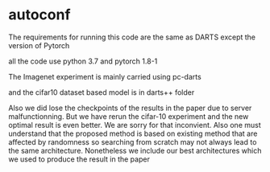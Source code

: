 # autoconf

The  requirements for running this code are the same as DARTS except the version of Pytorch

all the code use python 3.7 and pytorch 1.8-1

The Imagenet experiment is mainly carried using pc-darts

and  the cifar10 dataset based model is in darts++ folder

Also we did lose the checkpoints of the results in the paper due to server malfunctionning. But we have rerun the cifar-10 experiment and the new optimal result is even better. We are sorry for that inconvient.
Also one must understand that the proposed method is based on existing method that are affected by randomness so searching from scratch may not always lead to the same architecture. Nonetheless we include our best architectures which we used to produce the result in the paper

